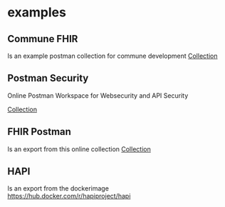 # examples

## Commune FHIR


Is an example postman collection for commune development
[Collection](Commure%20FHIR%20API.postman_collection.json)

## Postman Security

Online Postman Workspace for Websecurity and API Security 

[Collection](https://www.postman.com/postman/workspace/postman-security-workspace)


## FHIR Postman

Is an export from this online collection
[Collection](https://www.postman.com/api-evangelist/workspace/fast-healthcare-interoperability-resources-fhir/overview)

## HAPI

Is an export from the dockerimage https://hub.docker.com/r/hapiproject/hapi